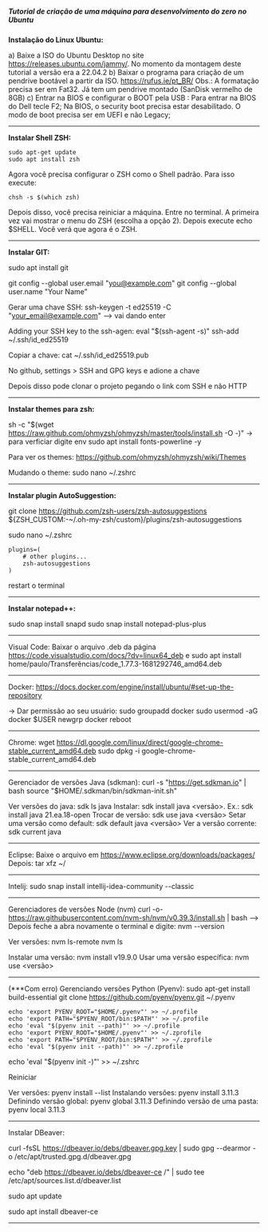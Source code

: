 ##### Tutorial de criação de uma máquina para desenvolvimento do zero no Ubuntu

<strong>Instalação do Linux Ubuntu:</strong>

a) Baixe a ISO do Ubuntu Desktop no site https://releases.ubuntu.com/jammy/. No momento da montagem deste tutorial a versão era a 22.04.2
b) Baixar o programa para criação de um pendrive bootável a partir da ISO.
https://rufus.ie/pt_BR/
Obs.:  A formatação precisa ser em Fat32. Já tem um pendrive montado (SanDisk vermelho de 8GB)
c) Entrar na BIOS e configurar o BOOT pela USB :
Para entrar na BIOS do Dell tecle F2;
Na BIOS, o security boot precisa estar desabilitado. O modo de boot precisa ser em UEFI e não Legacy;

---

<strong>Instalar Shell ZSH:</strong>
~~~
sudo apt-get update
sudo apt install zsh
~~~
Agora você precisa configurar o ZSH como o Shell padrão. Para isso execute:
~~~
chsh -s $(which zsh)
~~~
Depois disso, você precisa reiniciar a máquina. Entre no terminal. A primeira vez vai mostrar o menu do ZSH (escolha a opção 2). Depois execute echo $SHELL. Você verá que agora é o ZSH.

---

<strong>Instalar GIT:</strong>

sudo apt install git

git config --global user.email "you@example.com"
git config --global user.name "Your Name"

Gerar uma chave SSH:
ssh-keygen -t ed25519 -C "your_email@example.com" --> vai dando enter

Adding your SSH key to the ssh-agen:
eval "$(ssh-agent -s)"
ssh-add ~/.ssh/id_ed25519


Copiar a chave: 
cat ~/.ssh/id_ed25519.pub

No github, settings > SSH and GPG keys e adione a chave

Depois disso pode clonar o projeto pegando o link com SSH e não HTTP

---

<strong>Instalar themes para zsh:</strong>

sh -c "$(wget https://raw.github.com/ohmyzsh/ohmyzsh/master/tools/install.sh -O -)"
→ para verficiar digite env
sudo apt install fonts-powerline -y

Para ver os themes: https://github.com/ohmyzsh/ohmyzsh/wiki/Themes

Mudando o theme: sudo nano ~/.zshrc 

---

<strong>Instalar plugin AutoSuggestion:</strong>

git clone https://github.com/zsh-users/zsh-autosuggestions ${ZSH_CUSTOM:-~/.oh-my-zsh/custom}/plugins/zsh-autosuggestions

sudo nano ~/.zshrc
```
plugins=( 
    # other plugins...
    zsh-autosuggestions
)
```
restart o terminal

---

<strong>Instalar notepad++:</strong>

sudo snap install snapd
sudo snap install notepad-plus-plus


---

Visual Code:
Baixar o arquivo .deb da página https://code.visualstudio.com/docs/?dv=linux64_deb e sudo apt install home/paulo/Transferências/code_1.77.3-1681292746_amd64.deb

---

Docker: 
https://docs.docker.com/engine/install/ubuntu/#set-up-the-repository

-> Dar permissão ao seu usuário:
sudo groupadd docker
sudo usermod -aG docker $USER
newgrp docker
reboot

---

Chrome:
wget https://dl.google.com/linux/direct/google-chrome-stable_current_amd64.deb
sudo dpkg -i google-chrome-stable_current_amd64.deb

---

Gerenciador de versões Java (sdkman):
curl -s "https://get.sdkman.io" | bash
source "$HOME/.sdkman/bin/sdkman-init.sh"

Ver versões do java: sdk ls java
Instalar: sdk install java <versão>. Ex.: sdk install java 21.ea.18-open
Trocar de versão: sdk use java <versão>
Setar uma versão como default: sdk default java <versão>
Ver a versão corrente: sdk current java

---

Eclipse:
Baixe o arquivo em https://www.eclipse.org/downloads/packages/
Depois: tar xfz ~/

--- 

Intelij:
sudo snap install intellij-idea-community --classic

---

Gerenciadores de versões Node (nvm)
curl -o- https://raw.githubusercontent.com/nvm-sh/nvm/v0.39.3/install.sh | bash --> Depois feche a abra novamente o terminal e digite: nvm --version

Ver versões:
nvm ls-remote
nvm ls

Instalar uma versão: nvm install v19.9.0
Usar uma versão específica: nvm use <versão>

---

(***Com erro) Gerenciando versões Python (Pyenv):
sudo apt-get install build-essential
git clone https://github.com/pyenv/pyenv.git ~/.pyenv

```
echo 'export PYENV_ROOT="$HOME/.pyenv"' >> ~/.profile
echo 'export PATH="$PYENV_ROOT/bin:$PATH"' >> ~/.profile
echo 'eval "$(pyenv init --path)"' >> ~/.profile
echo 'export PYENV_ROOT="$HOME/.pyenv"' >> ~/.zprofile
echo 'export PATH="$PYENV_ROOT/bin:$PATH"' >> ~/.zprofile
echo 'eval "$(pyenv init --path)"' >> ~/.zprofile
```
echo 'eval "$(pyenv init -)"' >> ~/.zshrc

Reiniciar

Ver versões: pyenv install --list
Instalando versões: pyenv install 3.11.3 
Definindo versão global: pyenv global 3.11.3 
Definindo versão de uma pasta: pyenv local 3.11.3 

---

Instalar DBeaver:

curl -fsSL https://dbeaver.io/debs/dbeaver.gpg.key | sudo gpg --dearmor -o /etc/apt/trusted.gpg.d/dbeaver.gpg

echo "deb https://dbeaver.io/debs/dbeaver-ce /" | sudo tee /etc/apt/sources.list.d/dbeaver.list

sudo apt update

sudo apt install dbeaver-ce

---



